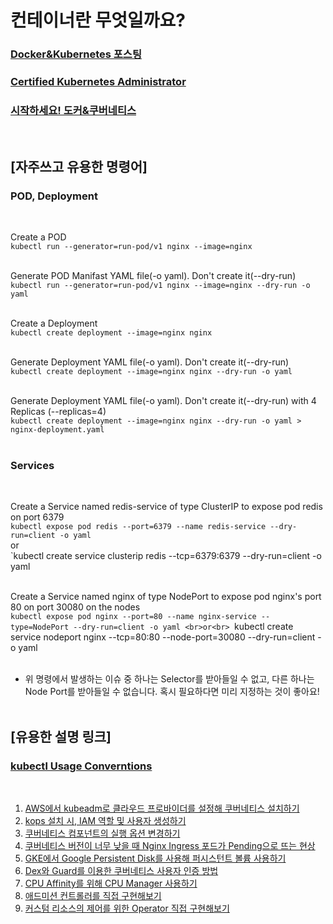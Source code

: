 # 컨테이너란 무엇일까요?

### [Docker&Kubernetes 포스팅](https://simpleisit.tistory.com/category/Simple%20is%20IT/Cloud%20%26%20Container)

### [Certified Kubernetes Administrator](./certified_kubernetes_administrator)

### [시작하세요! 도커&쿠버네티스](./start-docker-kubernetes)

<br>

## [자주쓰고 유용한 명령어]

### POD, Deployment
<br>

Create a POD<br>
`kubectl run --generator=run-pod/v1 nginx --image=nginx`
<br><br>

Generate POD Manifast YAML file(-o yaml). Don't create it(--dry-run)<br>
`kubectl run --generator=run-pod/v1 nginx --image=nginx --dry-run -o yaml`
<br><br>

Create a Deployment<br>
`kubectl create deployment --image=nginx nginx`
<br><br>

Generate Deployment YAML file(-o yaml). Don't create it(--dry-run)<br>
`kubectl create deployment --image=nginx nginx --dry-run -o yaml`
<br><br>

Generate Deployment YAML file(-o yaml). Don't create it(--dry-run) with 4 Replicas (--replicas=4)<br>
`kubectl create deployment --image=nginx nginx --dry-run -o yaml > nginx-deployment.yaml`
<br><br>

### Services
<br>

Create a Service named redis-service of type ClusterIP to expose pod redis on port 6379<br>
`kubectl expose pod redis --port=6379 --name redis-service --dry-run=client -o yaml`
<br>or<br>
`kubectl create service clusterip redis --tcp=6379:6379 --dry-run=client -o yaml
<br><br>

Create a Service named nginx of type NodePort to expose pod nginx's port 80 on port 30080 on the nodes<br>
`kubectl expose pod nginx --port=80 --name nginx-service --type=NodePort --dry-run=client -o yaml
<br>or<br>
`kubectl create service nodeport nginx --tcp=80:80 --node-port=30080 --dry-run=client -o yaml
<br><br>

- 위 명령에서 발생하는 이슈 중 하나는 Selector를 받아들일 수 없고, 다른 하나는 Node Port를 받아들일 수 없습니다. 혹시 필요하다면 미리 지정하는 것이 좋아요!
<br><br>


## [유용한 설명 링크]

### [kubectl Usage Converntions](https://kubernetes.io/docs/reference/kubectl/conventions/)
<br>


1. [AWS에서 kubeadm로 클라우드 프로바이더를 설정해 쿠버네티스 설치하기](https://blog.naver.com/alice_k106/221696987140)
2. [kops 설치 시, IAM 역할 및 사용자 생성하기](https://blog.naver.com/alice_k106/221342005691)
3. [쿠버네티스 컴포넌트의 실행 옵션 변경하기](https://blog.naver.com/alice_k106/221737477464)
4. [쿠버네티스 버전이 너무 낮을 때 Nginx Ingress 포드가 Pending으로 뜨는 현상](./lecture4-nginx-ingress.md)
5. [GKE에서 Google Persistent Disk를 사용해 퍼시스턴트 볼륨 사용하기](https://blog.naver.com/alice_k106/221737984779)
6. [Dex와 Guard를 이용한 쿠버네티스 사용자 인증 방법](https://blog.naver.com/alice_k106/221598325656)
7. [CPU Affinity를 위해 CPU Manager 사용하기](https://blog.naver.com/alice_k106/221633530545)
8. [애드미션 컨트롤러를 직접 구현해보기](https://blog.naver.com/alice_k106/221546328906)
9. [커스텀 리소스의 제어를 위한 Operator 직접 구현해보기](https://blog.naver.com/alice_k106/221586279079)

<br>
